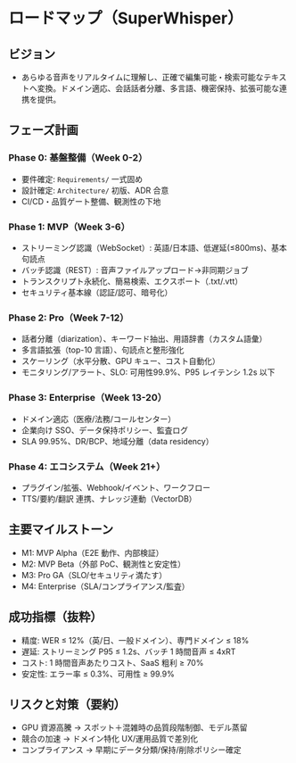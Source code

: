 # ロードマップ（SuperWhisper）

## ビジョン
- あらゆる音声をリアルタイムに理解し、正確で編集可能・検索可能なテキストへ変換。ドメイン適応、会話話者分離、多言語、機密保持、拡張可能な連携を提供。

## フェーズ計画

### Phase 0: 基盤整備（Week 0-2）
- 要件確定: `Requirements/` 一式固め
- 設計確定: `Architecture/` 初版、ADR 合意
- CI/CD・品質ゲート整備、観測性の下地

### Phase 1: MVP（Week 3-6）
- ストリーミング認識（WebSocket）: 英語/日本語、低遅延(≤800ms)、基本句読点
- バッチ認識（REST）: 音声ファイルアップロード→非同期ジョブ
- トランスクリプト永続化、簡易検索、エクスポート（.txt/.vtt）
- セキュリティ基本線（認証/認可、暗号化）

### Phase 2: Pro（Week 7-12）
- 話者分離（diarization）、キーワード抽出、用語辞書（カスタム語彙）
- 多言語拡張（top-10 言語）、句読点と整形強化
- スケーリング（水平分散、GPU キュー、コスト自動化）
- モニタリング/アラート、SLO: 可用性99.9%、P95 レイテンシ 1.2s 以下

### Phase 3: Enterprise（Week 13-20）
- ドメイン適応（医療/法務/コールセンター）
- 企業向け SSO、データ保持ポリシー、監査ログ
- SLA 99.95%、DR/BCP、地域分離（data residency）

### Phase 4: エコシステム（Week 21+）
- プラグイン/拡張、Webhook/イベント、ワークフロー
- TTS/要約/翻訳 連携、ナレッジ連動（VectorDB）

## 主要マイルストーン
- M1: MVP Alpha（E2E 動作、内部検証）
- M2: MVP Beta（外部 PoC、観測性と安定性）
- M3: Pro GA（SLO/セキュリティ満たす）
- M4: Enterprise（SLA/コンプライアンス/監査）

## 成功指標（抜粋）
- 精度: WER ≤ 12%（英/日、一般ドメイン）、専門ドメイン ≤ 18%
- 遅延: ストリーミング P95 ≤ 1.2s、バッチ 1 時間音声 ≤ 4xRT
- コスト: 1 時間音声あたりコスト、SaaS 粗利 ≥ 70%
- 安定性: エラー率 ≤ 0.3%、可用性 ≥ 99.9%

## リスクと対策（要約）
- GPU 資源高騰 → スポット＋混雑時の品質段階制御、モデル蒸留
- 競合の加速 → ドメイン特化 UX/運用品質で差別化
- コンプライアンス → 早期にデータ分類/保持/削除ポリシー確定